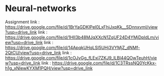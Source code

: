 # Neural-networks
Assignment
link : https://drive.google.com/file/d/1BrYaGDKlPel0LxFhiJxpKk__SDnnxvmI/view?usp=drive_link
link : https://drive.google.com/file/d/1HlI3b48MJqXXcN1ZqUF24D4YMjDpldLm/view?usp=drive_link
link : https://drive.google.com/file/d/14ApqkUHqLSI5UHj3VYMjZ_dNMf-2QtCU/view?usp=drive_link
link : https://drive.google.com/file/d/1cOJvGg_fLExi7ZKJ9_lLBl44QOwTeuhH/view?usp=drive_link
link : https://drive.google.com/file/d/1C3TRssNQ0YcKkx-h1g_xNIewKYXM1PQH/view?usp=drive_link
